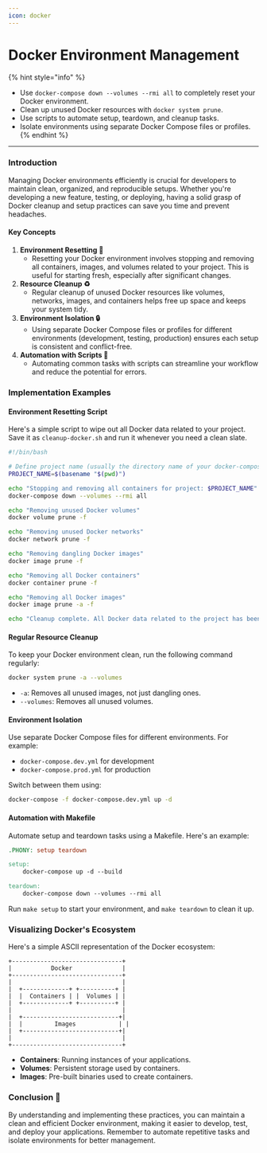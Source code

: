 ```yaml
---
icon: docker
---
```


# Docker Environment Management

{% hint style="info" %}
* Use `docker-compose down --volumes --rmi all` to completely reset your Docker environment.
* Clean up unused Docker resources with `docker system prune`.
* Use scripts to automate setup, teardown, and cleanup tasks.
* Isolate environments using separate Docker Compose files or profiles.
{% endhint %}

***

### Introduction

Managing Docker environments efficiently is crucial for developers to maintain clean, organized, and reproducible setups. Whether you're developing a new feature, testing, or deploying, having a solid grasp of Docker cleanup and setup practices can save you time and prevent headaches.

#### Key Concepts

1. **Environment Resetting 🧹**
   * Resetting your Docker environment involves stopping and removing all containers, images, and volumes related to your project. This is useful for starting fresh, especially after significant changes.
2. **Resource Cleanup ♻️**
   * Regular cleanup of unused Docker resources like volumes, networks, images, and containers helps free up space and keeps your system tidy.
3. **Environment Isolation 🔒**
   * Using separate Docker Compose files or profiles for different environments (development, testing, production) ensures each setup is consistent and conflict-free.
4. **Automation with Scripts 🤖**
   * Automating common tasks with scripts can streamline your workflow and reduce the potential for errors.

### Implementation Examples

#### Environment Resetting Script

Here's a simple script to wipe out all Docker data related to your project. Save it as `cleanup-docker.sh` and run it whenever you need a clean slate.

```bash
#!/bin/bash

# Define project name (usually the directory name of your docker-compose.yml)
PROJECT_NAME=$(basename "$(pwd)")

echo "Stopping and removing all containers for project: $PROJECT_NAME"
docker-compose down --volumes --rmi all

echo "Removing unused Docker volumes"
docker volume prune -f

echo "Removing unused Docker networks"
docker network prune -f

echo "Removing dangling Docker images"
docker image prune -f

echo "Removing all Docker containers"
docker container prune -f

echo "Removing all Docker images"
docker image prune -a -f

echo "Cleanup complete. All Docker data related to the project has been wiped."
```

#### Regular Resource Cleanup

To keep your Docker environment clean, run the following command regularly:

```bash
docker system prune -a --volumes
```

* `-a`: Removes all unused images, not just dangling ones.
* `--volumes`: Removes all unused volumes.

#### Environment Isolation

Use separate Docker Compose files for different environments. For example:

* `docker-compose.dev.yml` for development
* `docker-compose.prod.yml` for production

Switch between them using:

```bash
docker-compose -f docker-compose.dev.yml up -d
```

#### Automation with Makefile

Automate setup and teardown tasks using a Makefile. Here's an example:

```makefile
.PHONY: setup teardown

setup:
	docker-compose up -d --build

teardown:
	docker-compose down --volumes --rmi all
```

Run `make setup` to start your environment, and `make teardown` to clean it up.

### Visualizing Docker's Ecosystem

Here's a simple ASCII representation of the Docker ecosystem:

```
+-------------------------------+
|           Docker              |
+-------------------------------+
|                               |
|  +-------------+ +----------+ |
|  |  Containers | |  Volumes | |
|  +-------------+ +----------+ |
|                               |
|  +---------------------------+|
|  |         Images            | |
|  +---------------------------+|
|                               |
+-------------------------------+
```

* **Containers**: Running instances of your applications.
* **Volumes**: Persistent storage used by containers.
* **Images**: Pre-built binaries used to create containers.

### Conclusion 🎯

By understanding and implementing these practices, you can maintain a clean and efficient Docker environment, making it easier to develop, test, and deploy your applications. Remember to automate repetitive tasks and isolate environments for better management.
